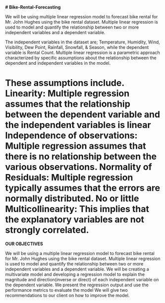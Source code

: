 **# Bike-Rental-Forecasting**

We will be using multiple linear regression model to forecast bike rental for Mr. John Hughes using the bike rental dataset.
Multiple linear regression is used to model and quantify the relationship between two or more independent variables and a dependent variable. 

The independent variables in the dataset are; Temperature, Humidity, Wind, Visibility, Dew Point, Rainfall, Snowfall, & Season, while the dependent variable is Rental Count.
Multiple linear regression is a parametric approach characterized by specific assumptions about the relationship between the dependent and independent variables in the model. 

These assumptions include.
Linearity: Multiple regression assumes that the relationship between the dependent variable and the independent variables is linear
Independence of observations: Multiple regression assumes that there is no relationship between the various observations. 
Normality of Residuals: Multiple regression typically assumes that the errors are normally distributed.
No or little Multicollinearity: This implies that the explanatory variables are not strongly correlated.
=====================================================================================================================================

**OUR OBJECTIVES**

We will be using a multiple linear regression model to forecast bike rental for Mr. John Hughes using the bike rental dataset. Multiple linear regression is used to model and quantify the relationship between two or more independent variables and a dependent variable. 
We will be creating a multivariate model and developing a regression model to explain the magnitude and direction(inverse or direct) of each independent variable on the dependent variable.
We present the regression output and use the performance metrics to evaluate the model
We will give two recommendations to our client on how to improve the model.


